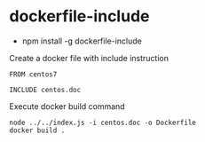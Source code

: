 # dockerfile-include

* npm install -g dockerfile-include


Create a docker file with include instruction

```
FROM centos7

INCLUDE centos.doc
```


Execute docker build command
```
node ../../index.js -i centos.doc -o Dockerfile
docker build .
```

